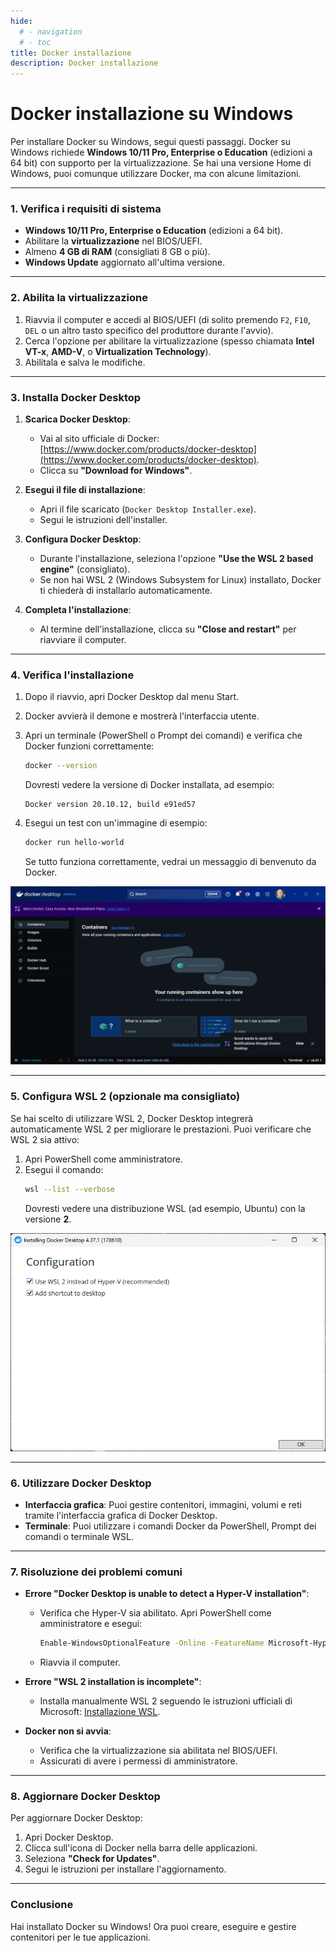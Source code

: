 ```yaml
---
hide:
  # - navigation
  # - toc
title: Docker installazione
description: Docker installazione
---
```


# Docker installazione su Windows

Per installare Docker su Windows, segui questi passaggi. Docker su Windows richiede **Windows 10/11 Pro, Enterprise o Education** (edizioni a 64 bit) con supporto per la virtualizzazione. Se hai una versione Home di Windows, puoi comunque utilizzare Docker, ma con alcune limitazioni.

---

### **1. Verifica i requisiti di sistema**
- **Windows 10/11 Pro, Enterprise o Education** (edizioni a 64 bit).
- Abilitare la **virtualizzazione** nel BIOS/UEFI.
- Almeno **4 GB di RAM** (consigliati 8 GB o più).
- **Windows Update** aggiornato all'ultima versione.

---

### **2. Abilita la virtualizzazione**
1. Riavvia il computer e accedi al BIOS/UEFI (di solito premendo `F2`, `F10`, `DEL` o un altro tasto specifico del produttore durante l'avvio).
2. Cerca l'opzione per abilitare la virtualizzazione (spesso chiamata **Intel VT-x**, **AMD-V**, o **Virtualization Technology**).
3. Abilitala e salva le modifiche.

---

### **3. Installa Docker Desktop**
1. **Scarica Docker Desktop**:
   - Vai al sito ufficiale di Docker: [https://www.docker.com/products/docker-desktop](https://www.docker.com/products/docker-desktop).
   - Clicca su **"Download for Windows"**.

2. **Esegui il file di installazione**:
   - Apri il file scaricato (`Docker Desktop Installer.exe`).
   - Segui le istruzioni dell'installer.

3. **Configura Docker Desktop**:
   - Durante l'installazione, seleziona l'opzione **"Use the WSL 2 based engine"** (consigliato).
   - Se non hai WSL 2 (Windows Subsystem for Linux) installato, Docker ti chiederà di installarlo automaticamente.

4. **Completa l'installazione**:
   - Al termine dell'installazione, clicca su **"Close and restart"** per riavviare il computer.

---

### **4. Verifica l'installazione**
1. Dopo il riavvio, apri Docker Desktop dal menu Start.
2. Docker avvierà il demone e mostrerà l'interfaccia utente.
3. Apri un terminale (PowerShell o Prompt dei comandi) e verifica che Docker funzioni correttamente:
   ```bash
   docker --version
   ```
   Dovresti vedere la versione di Docker installata, ad esempio:
   ```
   Docker version 20.10.12, build e91ed57
   ```

4. Esegui un test con un'immagine di esempio:
   ```bash
   docker run hello-world
   ```
   Se tutto funziona correttamente, vedrai un messaggio di benvenuto da Docker.


![](../../imgs/2025-01-17_19h32_00.png)

---

### **5. Configura WSL 2 (opzionale ma consigliato)**
Se hai scelto di utilizzare WSL 2, Docker Desktop integrerà automaticamente WSL 2 per migliorare le prestazioni. Puoi verificare che WSL 2 sia attivo:

1. Apri PowerShell come amministratore.
2. Esegui il comando:
   ```bash
   wsl --list --verbose
   ```
   Dovresti vedere una distribuzione WSL (ad esempio, Ubuntu) con la versione **2**.

![](../../imgs/2025-01-17_19h25_20.png)

---

### **6. Utilizzare Docker Desktop**
- **Interfaccia grafica**: Puoi gestire contenitori, immagini, volumi e reti tramite l'interfaccia grafica di Docker Desktop.
- **Terminale**: Puoi utilizzare i comandi Docker da PowerShell, Prompt dei comandi o terminale WSL.

---

### **7. Risoluzione dei problemi comuni**
- **Errore "Docker Desktop is unable to detect a Hyper-V installation"**:
  - Verifica che Hyper-V sia abilitato. Apri PowerShell come amministratore e esegui:
    ```bash
    Enable-WindowsOptionalFeature -Online -FeatureName Microsoft-Hyper-V -All
    ```
  - Riavvia il computer.

- **Errore "WSL 2 installation is incomplete"**:
  - Installa manualmente WSL 2 seguendo le istruzioni ufficiali di Microsoft: [Installazione WSL](https://docs.microsoft.com/it-it/windows/wsl/install).

- **Docker non si avvia**:
  - Verifica che la virtualizzazione sia abilitata nel BIOS/UEFI.
  - Assicurati di avere i permessi di amministratore.

---

### **8. Aggiornare Docker Desktop**
Per aggiornare Docker Desktop:
1. Apri Docker Desktop.
2. Clicca sull'icona di Docker nella barra delle applicazioni.
3. Seleziona **"Check for Updates"**.
4. Segui le istruzioni per installare l'aggiornamento.

---

### **Conclusione**
Hai installato Docker su Windows! Ora puoi creare, eseguire e gestire contenitori per le tue applicazioni.
